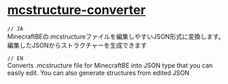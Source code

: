 # [mcstructure-converter](https://mcstructure-converter.vercel.app/)

`// JA`  
MinecraftBEの.mcstructureファイルを編集しやすいJSON形式に変換します。  
編集したJSONからストラクチャーを生成できます

`// EN`  
Converts .mcstructure file for MinecraftBE into JSON type that you can easily edit.
You can also generate structures from edited JSON
